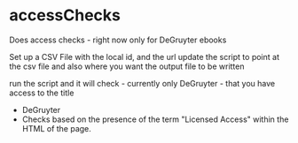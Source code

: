 # accessChecks
Does access checks - right now only for DeGruyter ebooks

Set up a CSV File with the local id, and the url
update the script to point at the csv file and also where you want the output file to be written

run the script and it will check - currently only DeGruyter - that you have access to the title

- DeGruyter
 - Checks based on the presence of the term "Licensed Access" within the HTML of the page.


